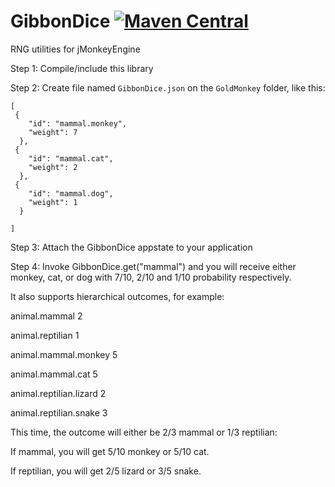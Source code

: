 # GibbonDice [![Maven Central](https://img.shields.io/maven-central/v/io.github.pesegato/GibbonDice)](https://central.sonatype.com/artifact/io.github.pesegato/GibbonDice)
RNG utilities for jMonkeyEngine

Step 1: Compile/include this library

Step 2: Create file named `GibbonDice.json` on the `GoldMonkey` folder, like this:

```
[
 {
    "id": "mammal.monkey",
    "weight": 7
  },
 {
    "id": "mammal.cat",
    "weight": 2
  },
 {
    "id": "mammal.dog",
    "weight": 1
  }

]
```

Step 3: Attach the GibbonDice appstate to your application

Step 4: Invoke GibbonDice.get("mammal") and you will receive either monkey, cat, or dog with 7/10, 2/10 and 1/10 probability respectively.

It also supports hierarchical outcomes, for example:

animal.mammal 2

animal.reptilian 1

animal.mammal.monkey 5

animal.mammal.cat 5

animal.reptilian.lizard 2

animal.reptilian.snake 3

This time, the outcome will either be 2/3 mammal or 1/3 reptilian:

If mammal, you will get 5/10 monkey or 5/10 cat.

If reptilian, you will get 2/5 lizard or 3/5 snake.
